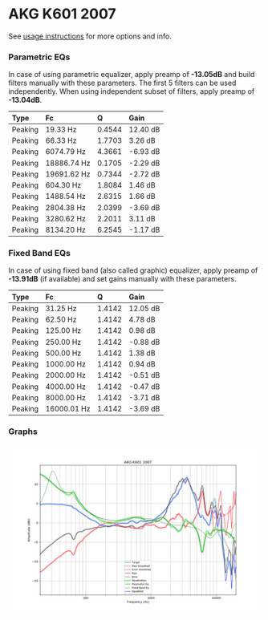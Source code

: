 # AKG K601 2007
See [usage instructions](https://github.com/jaakkopasanen/AutoEq#usage) for more options and info.

### Parametric EQs
In case of using parametric equalizer, apply preamp of **-13.05dB** and build filters manually
with these parameters. The first 5 filters can be used independently.
When using independent subset of filters, apply preamp of **-13.04dB**.

| Type    | Fc          |      Q | Gain     |
|:--------|:------------|:-------|:---------|
| Peaking | 19.33 Hz    | 0.4544 | 12.40 dB |
| Peaking | 66.33 Hz    | 1.7703 | 3.26 dB  |
| Peaking | 6074.79 Hz  | 4.3661 | -6.93 dB |
| Peaking | 18886.74 Hz | 0.1705 | -2.29 dB |
| Peaking | 19691.62 Hz | 0.7344 | -2.72 dB |
| Peaking | 604.30 Hz   | 1.8084 | 1.46 dB  |
| Peaking | 1488.54 Hz  | 2.6315 | 1.66 dB  |
| Peaking | 2804.38 Hz  | 2.0399 | -3.69 dB |
| Peaking | 3280.62 Hz  | 2.2011 | 3.11 dB  |
| Peaking | 8134.20 Hz  | 6.2545 | -1.17 dB |

### Fixed Band EQs
In case of using fixed band (also called graphic) equalizer, apply preamp of **-13.91dB**
(if available) and set gains manually with these parameters.

| Type    | Fc          |      Q | Gain     |
|:--------|:------------|:-------|:---------|
| Peaking | 31.25 Hz    | 1.4142 | 12.05 dB |
| Peaking | 62.50 Hz    | 1.4142 | 4.78 dB  |
| Peaking | 125.00 Hz   | 1.4142 | 0.98 dB  |
| Peaking | 250.00 Hz   | 1.4142 | -0.88 dB |
| Peaking | 500.00 Hz   | 1.4142 | 1.38 dB  |
| Peaking | 1000.00 Hz  | 1.4142 | 0.94 dB  |
| Peaking | 2000.00 Hz  | 1.4142 | -0.51 dB |
| Peaking | 4000.00 Hz  | 1.4142 | -0.47 dB |
| Peaking | 8000.00 Hz  | 1.4142 | -3.71 dB |
| Peaking | 16000.01 Hz | 1.4142 | -3.69 dB |

### Graphs
![](./AKG%20K601%202007.png)